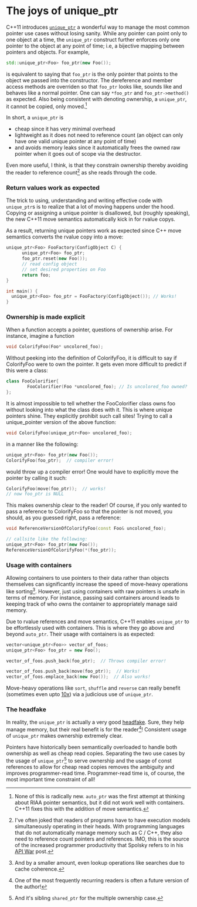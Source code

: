 # The joys of unique_ptr


C++11 introduces
[`unique_ptr`](http://en.cppreference.com/w/cpp/memory/unique_ptr) a wonderful
way to manage the most common pointer use cases without losing sanity. While
any pointer can point only to one object at a time, the `unique_ptr` construct
further enforces only one pointer to the object at any point of time; i.e, a
bijective mapping between pointers and objects. For example,

~~~cpp
std::unique_ptr<Foo> foo_ptr(new Foo());
~~~

is equivalent to saying that `foo_ptr` is the only pointer that points to the
object we passed into the constructor. The dereference and member access
methods are overriden so that `foo_ptr` looks like, sounds like and behaves
like a normal pointer. One can say `*foo_ptr` and `foo_ptr->method()` as
expected.  Also being consistent with denoting ownership, a `unique_ptr`, it
cannot be copied, only moved.[^1]

[^1]: None of this is radically new. `auto_ptr` was the first attempt at thinking about RIAA pointer semantics, but it did not work well with containers. C++11 fixes this with the addition of move semantics.

In short, a `unique_ptr` is

* cheap since it has very minimal overhead 
* lightweight as it does not need to reference count (an object can only have
  one valid unique pointer at any point of time) 
* and avoids memory leaks since it automatically frees the owned raw pointer when it goes
  out of scope via the destructor.

Even more useful, I think, is that they constrain ownership thereby avoiding the
reader to reference count[^2] as she reads through the code.

[^2]: I've often joked that readers of programs have to have execution models simultaneously operating in their heads. With programming languages that do not automatically manage memory such as C / C++, they also need to reference count pointers and references. IMO, this is the source of the increased programmer productivity that Spolsky refers to in his [API War](http://www.joelonsoftware.com/articles/APIWar.html) post.

### Return values work as expected

The trick to using, understanding and writing effective code with `unique_ptr`s
is to realize that a lot of moving happens under the hood. Copying or assigning
a unique pointer is disallowed, but (roughly speaking), the new C++11 move
semantics automatically kick in for rvalue copys.

As a result, returning unique pointers work as expected since C++ move
semantics converts the rvalue copy into a move:

~~~cpp
unique_ptr<Foo> FooFactory(ConfigObject C) {
      unique_ptr<Foo> foo_ptr;
      foo_ptr.reset(new Foo());
      // read config object
      // set desired properties on Foo
      return foo;
}

int main() {
  unique_ptr<Foo> foo_ptr = FooFactory(ConfigObject()); // Works!
}
~~~

### Ownership is made explicit

When a function accepts a pointer, questions of ownership arise. For
instance, imagine a function

~~~cpp
void ColorifyFoo(Foo* uncolored_foo);
~~~

Without peeking into the definition of ColorifyFoo, it is difficult to say if
ColorifyFoo were to own the pointer. It gets even more difficult to predict if
this were a class:

~~~cpp
class FooColorifier{
        FooColorifier(Foo *uncolored_foo); // Is uncolored_foo owned?
};
~~~

It is almost impossible to tell whether the FooColorifier class owns foo
without looking into what the class does with it. This is where unique pointers
shine. They explicitly prohibit such call sites! Trying to call a
unique_pointer version of the above function:

~~~cpp
void ColorifyFoo(unique_ptr<Foo> uncolored_foo);
~~~

in a manner like the following:

~~~cpp
unique_ptr<Foo> foo_ptr(new Foo());
ColorifyFoo(foo_ptr);  // compiler error!
~~~

would throw up a compiler error! One would have to explicitly move the pointer by calling it such:

~~~cpp
ColorifyFoo(move(foo_ptr));  // works!
// now foo_ptr is NULL
~~~

This makes ownership clear to the reader! Of course, if you only wanted to pass a reference to ColorifyFoo so that the pointer is not moved, you should, as you guessed right, pass a reference:

~~~cpp
void ReferenceVersionOfColorifyFoo(const Foo& uncolored_foo);

// callsite like the following:
unique_ptr<Foo> foo_ptr(new Foo());
ReferenceVersionOfColorifyFoo(*(foo_ptr));
~~~

### Usage with containers

Allowing containers to use pointers to their data rather than objects
themselves can significantly increase the speed of move-heavy operations like
sorting[^4]. However, just using containers with raw pointers is unsafe in
terms of memory. For instance, passing said containers around leads to keeping
track of who owns the container to appropriately manage said memory.

[^4]: And by a smaller amount, even lookup operations like searches due to cache coherence.

Due to rvalue references and move semantics, C++11 enables `unique_ptr` to be
effortlessly used with containers. This is where they go above and beyond
`auto_ptr`. Their usage with containers is as expected:

~~~cpp
vector<unique_ptr<Foo>> vector_of_foos;
unique_ptr<Foo> foo_ptr = new Foo();

vector_of_foos.push_back(foo_ptr);  // Throws compiler error!

vector_of_foos.push_back(move(foo_ptr));  // Works!
vector_of_foos.emplace_back(new Foo());  // Also works!
~~~

Move-heavy operations like `sort`, `shuffle` and `reverse` can really benefit
(sometimes even upto
[10x](http://eli.thegreenplace.net/2012/06/20/c11-using-unique_ptr-with-standard-library-containers))
via a judicious use of `unique_ptr`.


### The headfake

In reality, the `unique_ptr` is actually a very good
[headfake](http://en.wikipedia.org/wiki/Head_fake). Sure, they help manage
memory, but their real benefit is for the reader[^3]! Consistent usage of
`unique_ptr` makes ownership extremely clear.

Pointers have historically been semantically overloaded to handle both
ownership as well as cheap read copies.  Separating the two use cases by the
usage of `unique_ptr`[^5] to serve ownership and the usage of const references
to allow for cheap read copies removes the ambiguity and improves
programmer-read time. Programmer-read time is, of course, the most important time
constraint of all!

[^3]: One of the most frequently recurring readers is often a future version of the author!

[^5]: And it's sibling `shared_ptr` for the multiple ownership case.

